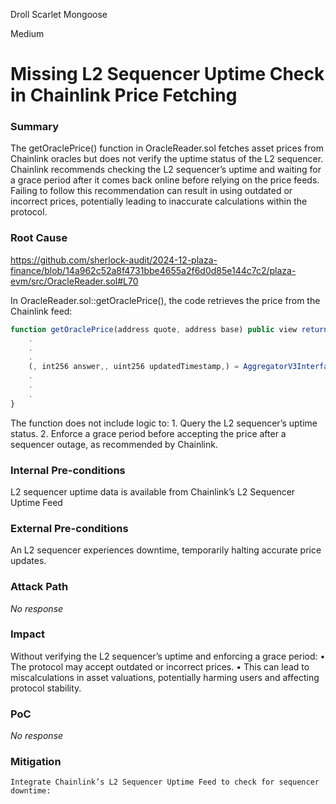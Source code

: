 Droll Scarlet Mongoose

Medium

# Missing L2 Sequencer Uptime Check in Chainlink Price Fetching

### Summary

The getOraclePrice() function in OracleReader.sol fetches asset prices from Chainlink oracles but does not verify the uptime status of the L2 sequencer. Chainlink recommends checking the L2 sequencer’s uptime and waiting for a grace period after it comes back online before relying on the price feeds. Failing to follow this recommendation can result in using outdated or incorrect prices, potentially leading to inaccurate calculations within the protocol.

### Root Cause

https://github.com/sherlock-audit/2024-12-plaza-finance/blob/14a962c52a8f4731bbe4655a2f6d0d85e144c7c2/plaza-evm/src/OracleReader.sol#L70

In OracleReader.sol::getOraclePrice(), the code retrieves the price from the Chainlink feed:

```javascript
function getOraclePrice(address quote, address base) public view returns (uint256) {
    .
    .
    .
    (, int256 answer,, uint256 updatedTimestamp,) = AggregatorV3Interface(feed).latestRoundData();
    .
    .
    .
}
```

The function does not include logic to:
	1.	Query the L2 sequencer’s uptime status.
	2.	Enforce a grace period before accepting the price after a sequencer outage, as recommended by Chainlink.

### Internal Pre-conditions

L2 sequencer uptime data is available from Chainlink’s L2 Sequencer Uptime Feed

### External Pre-conditions

An L2 sequencer experiences downtime, temporarily halting accurate price updates.

### Attack Path

_No response_

### Impact

Without verifying the L2 sequencer’s uptime and enforcing a grace period:
	•	The protocol may accept outdated or incorrect prices.
	•	This can lead to miscalculations in asset valuations, potentially harming users and affecting protocol stability.

### PoC

_No response_

### Mitigation

	Integrate Chainlink’s L2 Sequencer Uptime Feed to check for sequencer downtime: